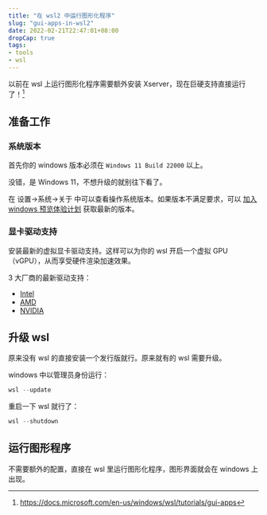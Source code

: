 ```yaml
---
title: "在 wsl2 中运行图形化程序"
slug: "gui-apps-in-wsl2"
date: 2022-02-21T22:47:01+08:00
dropCap: true
tags:
- tools
- wsl
---
```


以前在 wsl 上运行图形化程序需要额外安装 Xserver，现在巨硬支持直接运行了！[^1]

## 准备工作

### 系统版本

首先你的 windows 版本必须在 `Windows 11 Build 22000` 以上。

没错，是 Windows 11，不想升级的就别往下看了。

在 设置->系统->关于 中可以查看操作系统版本。如果版本不满足要求，可以 [加入 windows 预览体验计划](https://insider.windows.com) 获取最新的版本。

### 显卡驱动支持

安装最新的虚拟显卡驱动支持。这样可以为你的 wsl 开启一个虚拟 GPU（vGPU），从而享受硬件渲染加速效果。

3 大厂商的最新驱动支持：

- [Intel](https://www.intel.cn/content/www/cn/zh/download/19344/intel-graphics-windows-dch-drivers.html?)
- [AMD](https://www.amd.com/en/support/kb/release-notes/rn-rad-win-wsl-support)
- [NVIDIA](https://developer.nvidia.com/cuda/wsl)

## 升级 wsl

原来没有 wsl 的直接安装一个发行版就行。原来就有的 wsl 需要升级。

windows 中以管理员身份运行：

```powershell
wsl --update
```

重启一下 wsl 就行了：

```powershell
wsl --shutdown
```

## 运行图形程序

不需要额外的配置，直接在 wsl 里运行图形化程序，图形界面就会在 windows 上出现。

[^1]: <https://docs.microsoft.com/en-us/windows/wsl/tutorials/gui-apps>

